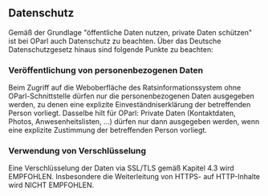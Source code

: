 Datenschutz
------------------

Gemäß der Grundlage "öffentliche Daten nutzen, private Daten schützen" ist bei OParl auch Datenschutz zu beachten. Über das Deutsche Datenschutzgesetz hinaus sind folgende Punkte zu beachten:


### Veröffentlichung von personenbezogenen Daten

Beim Zugriff auf die Weboberfläche des Ratsinformationssystem ohne OParl-Schnittstelle dürfen nur die personenbezogenen Daten ausgegeben werden, zu denen eine explizite Einveständniserklärung der betreffenden Person vorliegt. Dasselbe hilt für OParl: Private Daten (Kontaktdaten, Photos, Anwesenheitslisten, ...) dürfen nur dann ausgegeben werden, wenn eine explizite Zustimmung der betreffenden Person vorliegt. 


### Verwendung von Verschlüsselung

Eine Verschlüsselung der Daten via SSL/TLS gemäß Kapitel 4.3 wird EMPFOHLEN. Insbesondere die Weiterleitung von HTTPS- auf HTTP-Inhalte wird NICHT EMPFOHLEN.